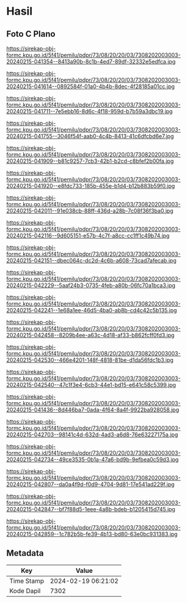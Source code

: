 # Hasil

## Foto C Plano

https://sirekap-obj-formc.kpu.go.id/5f41/pemilu/pdpr/73/08/20/20/03/7308202003003-20240215-041354--8413a90b-8c1b-4ed7-89df-32332e5edfca.jpg

https://sirekap-obj-formc.kpu.go.id/5f41/pemilu/pdpr/73/08/20/20/03/7308202003003-20240215-041614--0892584f-01a0-4b4b-8dec-4f28185a01cc.jpg

https://sirekap-obj-formc.kpu.go.id/5f41/pemilu/pdpr/73/08/20/20/03/7308202003003-20240215-041711--7e5ebb16-8d6c-4f18-959d-b7b59a3dbc19.jpg

https://sirekap-obj-formc.kpu.go.id/5f41/pemilu/pdpr/73/08/20/20/03/7308202003003-20240215-041755--3046f54f-aab0-4c4b-8413-41c6dfcbd6e7.jpg

https://sirekap-obj-formc.kpu.go.id/5f41/pemilu/pdpr/73/08/20/20/03/7308202003003-20240215-041909--b81c9257-7cb3-42b1-b2cd-c8bfef2b00fa.jpg

https://sirekap-obj-formc.kpu.go.id/5f41/pemilu/pdpr/73/08/20/20/03/7308202003003-20240215-041920--e8fdc733-185b-455e-b1d4-b12b883b59f0.jpg

https://sirekap-obj-formc.kpu.go.id/5f41/pemilu/pdpr/73/08/20/20/03/7308202003003-20240215-042011--91e038cb-88ff-436d-a28b-7c08f36f3ba0.jpg

https://sirekap-obj-formc.kpu.go.id/5f41/pemilu/pdpr/73/08/20/20/03/7308202003003-20240215-042116--9d605151-e57b-4c7f-a8cc-cc1ff1c49b74.jpg

https://sirekap-obj-formc.kpu.go.id/5f41/pemilu/pdpr/73/08/20/20/03/7308202003003-20240215-042151--dbec064c-dc2d-4c6b-a608-73cad7afecab.jpg

https://sirekap-obj-formc.kpu.go.id/5f41/pemilu/pdpr/73/08/20/20/03/7308202003003-20240215-042229--5aaf24b3-0735-4feb-a80b-06fc70a1bca3.jpg

https://sirekap-obj-formc.kpu.go.id/5f41/pemilu/pdpr/73/08/20/20/03/7308202003003-20240215-042241--1e68a1ee-46d5-4ba0-ab8b-cd4c42c5b135.jpg

https://sirekap-obj-formc.kpu.go.id/5f41/pemilu/pdpr/73/08/20/20/03/7308202003003-20240215-042458--8209b4ee-a63c-4d18-af33-b862fcff0fd3.jpg

https://sirekap-obj-formc.kpu.go.id/5f41/pemilu/pdpr/73/08/20/20/03/7308202003003-20240215-042530--466e4201-148f-4818-81be-d1da56fdc1b3.jpg

https://sirekap-obj-formc.kpu.go.id/5f41/pemilu/pdpr/73/08/20/20/03/7308202003003-20240215-042540--47c1f3e4-6cb3-44e1-bd15-e641c58c5399.jpg

https://sirekap-obj-formc.kpu.go.id/5f41/pemilu/pdpr/73/08/20/20/03/7308202003003-20240215-041436--8d446ba7-0ada-4f64-8a4f-9922ba928058.jpg

https://sirekap-obj-formc.kpu.go.id/5f41/pemilu/pdpr/73/08/20/20/03/7308202003003-20240215-042703--98141c4d-632d-4ad3-a6d8-76e63227175a.jpg

https://sirekap-obj-formc.kpu.go.id/5f41/pemilu/pdpr/73/08/20/20/03/7308202003003-20240215-042734--49ce3535-0b1a-47a6-bd9b-9efbea0c59d3.jpg

https://sirekap-obj-formc.kpu.go.id/5f41/pemilu/pdpr/73/08/20/20/03/7308202003003-20240215-042807--da0a4f9d-f0d9-4704-9d81-17e541ad229f.jpg

https://sirekap-obj-formc.kpu.go.id/5f41/pemilu/pdpr/73/08/20/20/03/7308202003003-20240215-042847--bf7f88d5-1eee-4a8b-bdeb-b1205415d745.jpg

https://sirekap-obj-formc.kpu.go.id/5f41/pemilu/pdpr/73/08/20/20/03/7308202003003-20240215-042859--1c782b5b-fe39-4b13-bd80-63e0bc931383.jpg


## Metadata

| Key        | Value               |
| ---------- | ------------------- |
| Time Stamp | 2024-02-19 06:21:02 |
| Kode Dapil | 7302                |



